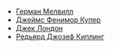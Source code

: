 * [Герман Мелвилл](/books/adv_maritime/Герман%20Мелвилл)
* [Джеймс Фенимор Купер](/books/adv_maritime/Джеймс%20Фенимор%20Купер)
* [Джек Лондон](/books/adv_maritime/Джек%20Лондон)
* [Редьярд Джозеф Киплинг](/books/adv_maritime/Редьярд%20Джозеф%20Киплинг)